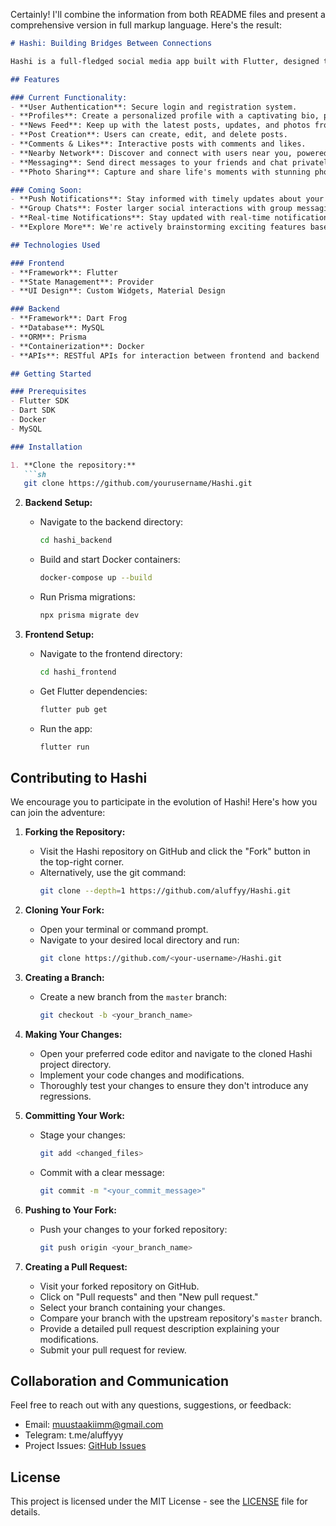 Certainly! I'll combine the information from both README files and present a comprehensive version in full markup language. Here's the result:

```markdown
# Hashi: Building Bridges Between Connections

Hashi is a full-fledged social media app built with Flutter, designed to foster connections and create a vibrant online community. We're in active development, constantly striving to improve the user experience and warmly welcome contributions from talented developers!

## Features

### Current Functionality:
- **User Authentication**: Secure login and registration system.
- **Profiles**: Create a personalized profile with a captivating bio, photos, and essential details.
- **News Feed**: Keep up with the latest posts, updates, and photos from people you follow.
- **Post Creation**: Users can create, edit, and delete posts.
- **Comments & Likes**: Interactive posts with comments and likes.
- **Nearby Network**: Discover and connect with users near you, powered by the Flutter Maps package.
- **Messaging**: Send direct messages to your friends and chat privately.
- **Photo Sharing**: Capture and share life's moments with stunning photos.

### Coming Soon:
- **Push Notifications**: Stay informed with timely updates about your social circle.
- **Group Chats**: Foster larger social interactions with group messaging capabilities.
- **Real-time Notifications**: Stay updated with real-time notifications.
- **Explore More**: We're actively brainstorming exciting features based on user feedback!

## Technologies Used

### Frontend
- **Framework**: Flutter
- **State Management**: Provider
- **UI Design**: Custom Widgets, Material Design

### Backend
- **Framework**: Dart Frog
- **Database**: MySQL
- **ORM**: Prisma
- **Containerization**: Docker
- **APIs**: RESTful APIs for interaction between frontend and backend

## Getting Started

### Prerequisites
- Flutter SDK
- Dart SDK
- Docker
- MySQL

### Installation

1. **Clone the repository:**
   ```sh
   git clone https://github.com/yourusername/Hashi.git
   ```

2. **Backend Setup:**
   - Navigate to the backend directory:
     ```sh
     cd hashi_backend
     ```
   - Build and start Docker containers:
     ```sh
     docker-compose up --build
     ```
   - Run Prisma migrations:
     ```sh
     npx prisma migrate dev
     ```

3. **Frontend Setup:**
   - Navigate to the frontend directory:
     ```sh
     cd hashi_frontend
     ```
   - Get Flutter dependencies:
     ```sh
     flutter pub get
     ```
   - Run the app:
     ```sh
     flutter run
     ```

## Contributing to Hashi

We encourage you to participate in the evolution of Hashi! Here's how you can join the adventure:

1. **Forking the Repository:**
   - Visit the Hashi repository on GitHub and click the "Fork" button in the top-right corner.
   - Alternatively, use the git command:
     ```sh
     git clone --depth=1 https://github.com/aluffyy/Hashi.git
     ```

2. **Cloning Your Fork:**
   - Open your terminal or command prompt.
   - Navigate to your desired local directory and run:
     ```sh
     git clone https://github.com/<your-username>/Hashi.git
     ```

3. **Creating a Branch:**
   - Create a new branch from the `master` branch:
     ```sh
     git checkout -b <your_branch_name>
     ```

4. **Making Your Changes:**
   - Open your preferred code editor and navigate to the cloned Hashi project directory.
   - Implement your code changes and modifications.
   - Thoroughly test your changes to ensure they don't introduce any regressions.

5. **Committing Your Work:**
   - Stage your changes:
     ```sh
     git add <changed_files>
     ```
   - Commit with a clear message:
     ```sh
     git commit -m "<your_commit_message>"
     ```

6. **Pushing to Your Fork:**
   - Push your changes to your forked repository:
     ```sh
     git push origin <your_branch_name>
     ```

7. **Creating a Pull Request:**
   - Visit your forked repository on GitHub.
   - Click on "Pull requests" and then "New pull request."
   - Select your branch containing your changes.
   - Compare your branch with the upstream repository's `master` branch.
   - Provide a detailed pull request description explaining your modifications.
   - Submit your pull request for review.

## Collaboration and Communication

Feel free to reach out with any questions, suggestions, or feedback:
- Email: muustaakiimm@gmail.com
- Telegram: t.me/aluffyyy
- Project Issues: [GitHub Issues](https://github.com/aluffyy/Hashi/issues)

## License

This project is licensed under the MIT License - see the [LICENSE](LICENSE) file for details.

```
